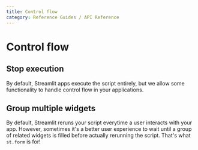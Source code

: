 ```yaml
---
title: Control flow
category: Reference Guides / API Reference
---
```


# Control flow

## Stop execution

By default, Streamlit apps execute the script entirely, but we allow some functionality to handle control flow in your applications.

<Autofunction function="streamlit.stop" />


## Group multiple widgets

By default, Streamlit reruns your script everytime a user interacts with your app.
However, sometimes it's a better user experience to wait until a group of related
widgets is filled before actually rerunning the script. That's what `st.form` is for!

<Autofunction function="streamlit.form" />
<Autofunction function="streamlit.form_submit_button" />
